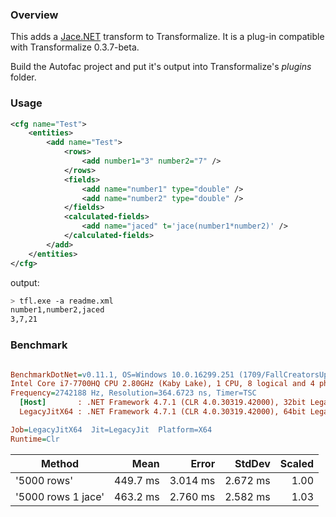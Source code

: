 ### Overview

This adds a [Jace.NET](https://github.com/pieterderycke/Jace) transform to Transformalize.  It is a plug-in compatible with Transformalize 0.3.7-beta.

Build the Autofac project and put it's output into Transformalize's *plugins* folder.

### Usage

```xml
<cfg name="Test">
    <entities>
        <add name="Test">
            <rows>
                <add number1="3" number2="7" />
            </rows>
            <fields>
                <add name="number1" type="double" />
                <add name="number2" type="double" />
            </fields>
            <calculated-fields>
                <add name="jaced" t='jace(number1*number2)' />
            </calculated-fields>
        </add>
    </entities>
</cfg>
```
output:

```bash
> tfl.exe -a readme.xml
number1,number2,jaced
3,7,21
```




### Benchmark

``` ini

BenchmarkDotNet=v0.11.1, OS=Windows 10.0.16299.251 (1709/FallCreatorsUpdate/Redstone3)
Intel Core i7-7700HQ CPU 2.80GHz (Kaby Lake), 1 CPU, 8 logical and 4 physical cores
Frequency=2742188 Hz, Resolution=364.6723 ns, Timer=TSC
  [Host]       : .NET Framework 4.7.1 (CLR 4.0.30319.42000), 32bit LegacyJIT-v4.7.2633.0
  LegacyJitX64 : .NET Framework 4.7.1 (CLR 4.0.30319.42000), 64bit LegacyJIT/clrjit-v4.7.2633.0;compatjit-v4.7.2633.0

Job=LegacyJitX64  Jit=LegacyJit  Platform=X64  
Runtime=Clr  

```
|             Method |     Mean |    Error |   StdDev | Scaled |
|------------------- |---------:|---------:|---------:|-------:|
|        &#39;5000 rows&#39; | 449.7 ms | 3.014 ms | 2.672 ms |   1.00 |
| &#39;5000 rows 1 jace&#39; | 463.2 ms | 2.760 ms | 2.582 ms |   1.03 |
